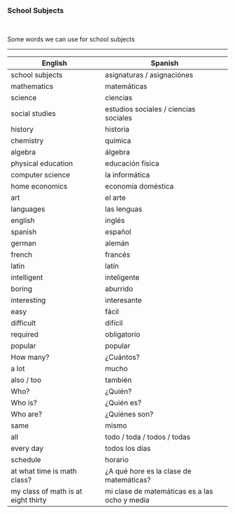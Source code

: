 ### School Subjects

</br>

Some words we can use for school subjects

------------

English           | Spanish            
----------------- | ---------------------------
school subjects   | asignaturas / asignaciónes
mathematics       | matemáticas
science           | ciencias
social studies    | estudios sociales / ciencias sociales
history           | historia
chemistry         | química
algebra           | álgebra
physical education| educación física
computer science  | la informática
home economics    | economía doméstica
art               | el arte
languages         | las lenguas
english           | inglés
spanish           | español
german            | alemán
french            | francés
latin             | latín
intelligent       | inteligente
boring            | aburrido
interesting       | interesante
easy              | fácil
difficult         | difícil 
required          | obligatorio
popular           | popular
How many?         | ¿Cuántos?   
a lot             | mucho
also / too        | también
Who?              | ¿Quién?
Who is?           | ¿Quién es?
Who are?          | ¿Quiénes son? 
same              | mismo
all               | todo / toda / todos / todas
every day         | todos los días
schedule          | horario
at what time is math class? | ¿A qué hore es la clase de matemáticas?
my class of math is at eight thirty | mi clase de matemáticas es a las ocho y media
